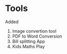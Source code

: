 # Tools
Added 
  1. Image convertion tool
  2. PDF to Word Conversion
  3. Bill splitting App
  4. Kids Maths Play
